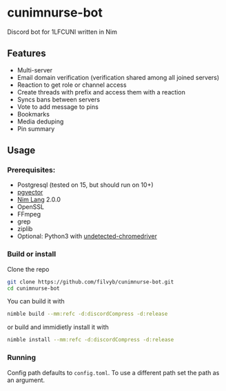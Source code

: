 # cunimnurse-bot
Discord bot for 1LFCUNI written in Nim

## Features
- Multi-server
- Email domain verification (verification shared among all joined servers)
- Reaction to get role or channel access
- Create threads with prefix and access them with a reaction
- Syncs bans between servers
- Vote to add message to pins
- Bookmarks
- Media deduping
- Pin summary

## Usage
### Prerequisites:
* Postgresql (tested on 15, but should run on 10+)
* [pgvector](https://github.com/pgvector/pgvector)
* [Nim Lang](https://nim-lang.org/install.html) 2.0.0
* OpenSSL
* FFmpeg
* grep
* ziplib
* Optional: Python3 with [undetected-chromedriver](https://github.com/ultrafunkamsterdam/undetected-chromedriver)

### Build or install
Clone the repo
```bash
git clone https://github.com/filvyb/cunimnurse-bot.git
cd cunimnurse-bot
```
You can build it with
```bash
nimble build --mm:refc -d:discordCompress -d:release
```
or build and immidietly install it with
```bash
nimble install --mm:refc -d:discordCompress -d:release
```

### Running
Config path defaults to `config.toml`. To use a different path set the path as an argument.
